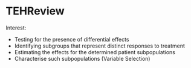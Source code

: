 # TEHReview
Interest:

- Testing for the presence of differential effects
- Identifying subgroups that represent distinct responses to treatment
- Estimating the effects for the determined patient subpopulations
- Characterise such subpopulations (Variable Selection)
